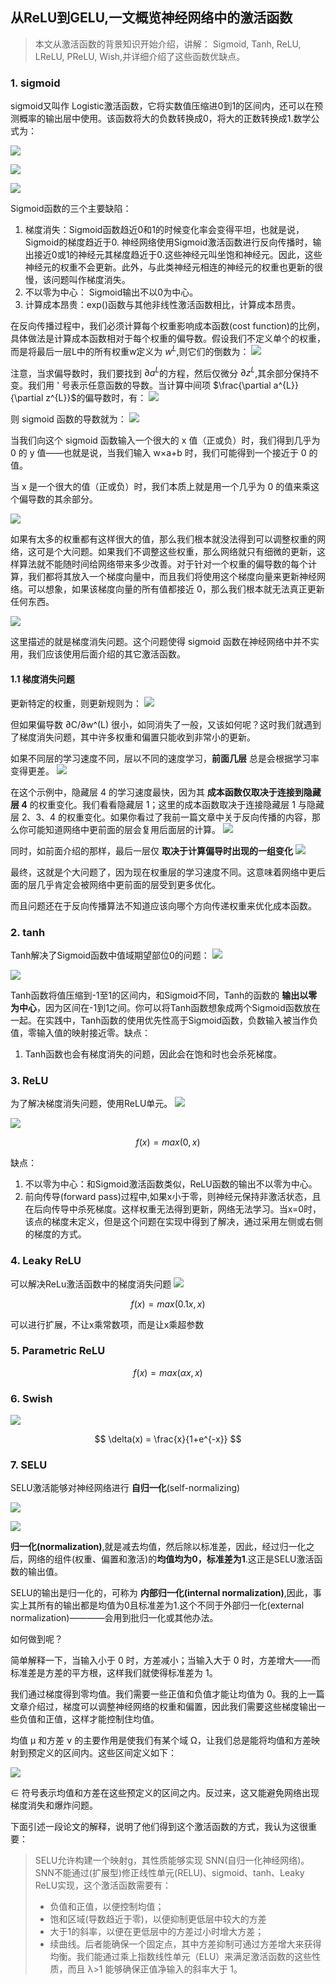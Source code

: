 ## 从ReLU到GELU,一文概览神经网络中的激活函数

> 本文从激活函数的背景知识开始介绍，讲解： Sigmoid, Tanh, ReLU, LReLU, PReLU, Wish,并详细介绍了这些函数优缺点。

### 1. sigmoid

sigmoid又叫作 Logistic激活函数，它将实数值压缩进0到1的区间内，还可以在预测概率的输出层中使用。该函数将大的负数转换成0，将大的正数转换成1.数学公式为：

![](picture/2019-12-25-20-08-10.png)

![](picture/2019-12-25-20-08-48.png)

![](picture/2019-12-25-20-08-56.png)

Sigmoid函数的三个主要缺陷：

1. 梯度消失：Sigmoid函数趋近0和1的时候变化率会变得平坦，也就是说，Sigmoid的梯度趋近于0. 神经网络使用Sigmoid激活函数进行反向传播时，输出接近0或1的神经元其梯度趋近于0.这些神经元叫坐饱和神经元。因此，这些神经元的权重不会更新。此外，与此类神经元相连的神经元的权重也更新的很慢，该问题叫作梯度消失。
2. 不以零为中心： Sigmoid输出不以0为中心。
3. 计算成本昂贵：exp()函数与其他非线性激活函数相比，计算成本昂贵。

在反向传播过程中，我们必须计算每个权重影响成本函数(cost function)的比例，具体做法是计算成本函数相对于每个权重的偏导数。假设我们不定义单个的权重，而是将最后一层L中的所有权重w定义为 $w^L$,则它们的倒数为：
![](picture/2019-12-25-22-38-36.png)

注意，当求偏导数时，我们要找到 $\partial a^{L}$的方程，然后仅微分 $\partial z^{L}$,其余部分保持不变。我们用 ' 号表示任意函数的导数。当计算中间项 $\frac{\partial a^{L}}{\partial z^{L}}$的偏导数时，有：
![](picture/2019-12-26-10-24-07.png)

则 sigmoid 函数的导数就为：
![](picture/2019-12-26-10-34-41.png)

当我们向这个 sigmoid 函数输入一个很大的 x 值（正或负）时，我们得到几乎为 0 的 y 值——也就是说，当我们输入 w×a+b 时，我们可能得到一个接近于 0 的值。

当 x 是一个很大的值（正或负）时，我们本质上就是用一个几乎为 0 的值来乘这个偏导数的其余部分。

![](picture/2019-12-26-10-38-09.png)

如果有太多的权重都有这样很大的值，那么我们根本就没法得到可以调整权重的网络，这可是个大问题。如果我们不调整这些权重，那么网络就只有细微的更新，这样算法就不能随时间给网络带来多少改善。对于针对一个权重的偏导数的每个计算，我们都将其放入一个梯度向量中，而且我们将使用这个梯度向量来更新神经网络。可以想象，如果该梯度向量的所有值都接近 0，那么我们根本就无法真正更新任何东西。

![](picture/2019-12-26-10-40-02.png)

这里描述的就是梯度消失问题。这个问题使得 sigmoid 函数在神经网络中并不实用，我们应该使用后面介绍的其它激活函数。

#### 1.1 梯度消失问题

更新特定的权重，则更新规则为：
![](picture/2019-12-26-10-40-50.png)

但如果偏导数 ∂C/∂w^(L) 很小，如同消失了一般，又该如何呢？这时我们就遇到了梯度消失问题，其中许多权重和偏置只能收到非常小的更新。

如果不同层的学习速度不同，层以不同的速度学习，**前面几层** 总是会根据学习率变得更差。
![](picture/2019-12-26-10-56-43.png)

在这个示例中，隐藏层 4 的学习速度最快，因为其 **成本函数仅取决于连接到隐藏层 4** 的权重变化。我们看看隐藏层 1；这里的成本函数取决于连接隐藏层 1 与隐藏层 2、3、4 的权重变化。如果你看过了我前一篇文章中关于反向传播的内容，那么你可能知道网络中更前面的层会复用后面层的计算。
![](picture/2019-12-26-10-57-16.png)

同时，如前面介绍的那样，最后一层仅 **取决于计算偏导时出现的一组变化**
![](picture/2019-12-26-10-58-19.png)

最终，这就是个大问题了，因为现在权重层的学习速度不同。这意味着网络中更后面的层几乎肯定会被网络中更前面的层受到更多优化。
 
而且问题还在于反向传播算法不知道应该向哪个方向传递权重来优化成本函数。


### 2. tanh
Tanh解决了Sigmoid函数中值域期望部位0的问题：
![](picture/2019-12-25-20-14-26.png)

![](picture/2019-12-25-20-14-46.png)

Tanh函数将值压缩到-1至1的区间内，和Sigmoid不同，Tanh的函数的 **输出以零为中心**，因为区间在-1到1之间。你可以将Tanh函数想象成两个Sigmoid函数放在一起。在实践中，Tanh函数的使用优先性高于Sigmoid函数，负数输入被当作负值，零输入值的映射接近零。缺点：

1. Tanh函数也会有梯度消失的问题，因此会在饱和时也会杀死梯度。

### 3. ReLU
为了解决梯度消失问题，使用ReLU单元。
![](picture/2019-12-25-20-33-17.png)

![](picture/2019-12-25-20-33-25.png)

$$
f(x) = max(0,x)
$$

缺点：
1. 不以零为中心：和Sigmoid激活函数类似，ReLU函数的输出不以零为中心。
2. 前向传导(forward pass)过程中,如果x小于零，则神经元保持非激活状态，且在后向传导中杀死梯度。这样权重无法得到更新，网络无法学习。当x=0时，该点的梯度未定义，但是这个问题在实现中得到了解决，通过采用左侧或右侧的梯度的方式。

### 4. Leaky ReLU
可以解决ReLu激活函数中的梯度消失问题
![](picture/2019-12-25-20-42-31.png)

$$
f(x) = max(0.1x,x)
$$

可以进行扩展，不让x乘常数项，而是让x乘超参数

### 5. Parametric ReLU

$$
f(x) = max(\alpha x,x)
$$

### 6. Swish
![](picture/2019-12-25-20-45-04.png)

$$
\delta(x) = \frac{x}{1+e^{-x}}
$$

### 7. SELU
SELU激活能够对神经网络进行 **自归一化**(self-normalizing)

![](picture/2019-12-26-14-34-20.png)

![](picture/2019-12-26-14-34-33.png)


**归一化(normalization)**,就是减去均值，然后除以标准差，因此，经过归一化之后，网络的组件(权重、偏置和激活)的**均值均为0，标准差为1**.这正是SELU激活函数的输出值。

SELU的输出是归一化的，可称为 **内部归一化(internal normalization)**,因此，事实上其所有的输出都是均值为0且标准差为1.这个不同于外部归一化(external normalization)————会用到批归一化或其他办法。

如何做到呢？

简单解释一下，当输入小于 0 时，方差减小；当输入大于 0 时，方差增大——而标准差是方差的平方根，这样我们就使得标准差为 1。

我们通过梯度得到零均值。我们需要一些正值和负值才能让均值为 0。我的上一篇文章介绍过，梯度可以调整神经网络的权重和偏置，因此我们需要这些梯度输出一些负值和正值，这样才能控制住均值。

均值 μ 和方差 ν 的主要作用是使我们有某个域 Ω，让我们总是能将均值和方差映射到预定义的区间内。这些区间定义如下：

![](picture/2019-12-26-14-40-37.png)

∈ 符号表示均值和方差在这些预定义的区间之内。反过来，这又能避免网络出现梯度消失和爆炸问题。

下面引述一段论文的解释，说明了他们得到这个激活函数的方式，我认为这很重要：


>SELU允许构建一个映射g，其性质能够实现 SNN(自归一化神经网络)。SNN不能通过(扩展型)修正线性单元(RELU)、sigmoid、tanh、Leaky ReLU实现，这个激活函数需要有：
> * 负值和正值，以便控制均值；
> * 饱和区域(导数趋近于零)，以便抑制更低层中较大的方差
> * 大于1的斜率，以便在更低层中的方差过小时增大方差；
> * 续曲线。后者能确保一个固定点，其中方差抑制可通过方差增大来获得均衡。我们能通过乘上指数线性单元（ELU）来满足激活函数的这些性质，而且 λ>1 能够确保正值净输入的斜率大于 1。

